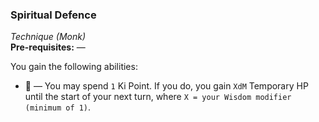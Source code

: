 ### Spiritual Defence
*Technique (Monk)*  
**Pre-requisites:** —  

You gain the following abilities:
* 🔷 — You may spend `1` Ki Point. If you do, you gain `XdM` Temporary HP until the start of your next turn, where `X = your Wisdom modifier (minimum of 1)`.
